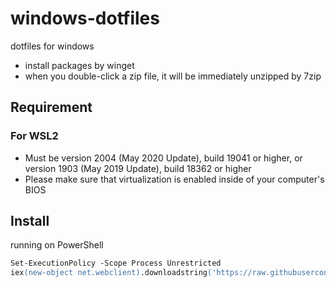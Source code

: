 # windows-dotfiles
dotfiles for windows

* install packages by winget
* when you double-click a zip file, it will be immediately unzipped by 7zip

## Requirement

### For WSL2
* Must be version 2004 (May 2020 Update), build 19041 or higher, or version 1903 (May 2019 Update), build 18362 or higher
* Please make sure that virtualization is enabled inside of your computer's BIOS 
  

## Install
running on PowerShell

```ps
Set-ExecutionPolicy -Scope Process Unrestricted
iex(new-object net.webclient).downloadstring('https://raw.githubusercontent.com/Mitu217/dotfiles-windows/main/main.ps1')
```
